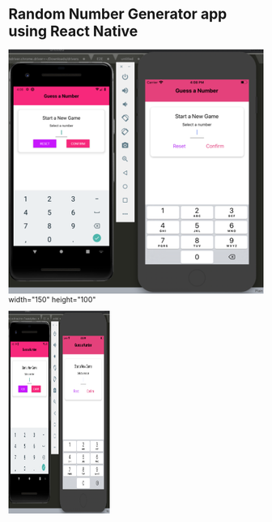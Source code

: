 # Random Number Generator app using React Native 
![Random number generator](app.png?raw=true "App")
width="150" height="100"

<img src="app.png" width="200" height="400" />